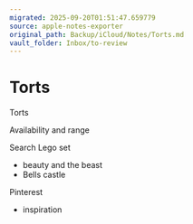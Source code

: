 ```yaml
---
migrated: 2025-09-20T01:51:47.659779
source: apple-notes-exporter
original_path: Backup/iCloud/Notes/Torts.md
vault_folder: Inbox/to-review
---
```

# Torts

Torts

Availability and range 

Search
Lego set
- beauty and the beast
- Bells castle 

Pinterest
- inspiration 

